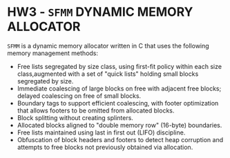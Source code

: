 # HW3 - ```SFMM``` DYNAMIC MEMORY ALLOCATOR #

```SFMM``` is a dynamic memory allocator written in C that uses the following memory management methods:
  * Free lists segregated by size class, using first-fit policy within each size class,augmented with a set of "quick lists" holding small blocks segregated by size.
  * Immediate coalescing of large blocks on free with adjacent free blocks; delayed coalescing on free of small blocks.
  * Boundary tags to support efficient coalescing, with footer optimization that allows footers to be omitted from allocated blocks.
  * Block splitting without creating splinters.
  * Allocated blocks aligned to "double memory row" (16-byte) boundaries.
  * Free lists maintained using last in first out (LIFO) discipline.
  * Obfuscation of block headers and footers to detect heap corruption and attempts to free blocks not previously obtained via allocation.
